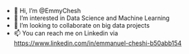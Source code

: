 - 👋 Hi, I’m @EmmyChesh
- 👀 I’m interested in Data Science and Machine Learning
- 💞️ I’m looking to collaborate on big data projects
- 📫 You can reach me on Linkedin via https://www.linkedin.com/in/emmanuel-cheshi-b50abb154

<!---
EmmyChesh/EmmyChesh is a Researcher and data analysis enthusiast wishing to get in touch with experts in the field of data science especially analysis. Feel free to get in touch.
--->
